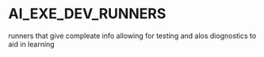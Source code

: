 # AI_EXE_DEV_RUNNERS
runners that give compleate info allowing for testing and alos diognostics to aid in learning
